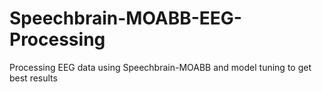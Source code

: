 # Speechbrain-MOABB-EEG-Processing
Processing EEG data using Speechbrain-MOABB and model tuning to get best results
